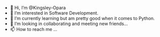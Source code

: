 - 👋 Hi, I’m @Kingsley-Opara
- 👀 I’m interested in Software Development.
- 🌱 I’m currently learning but am pretty good when it comes to Python.
- 💞️ I’m looking in collaborating and meeting new friends...
- 📫 How to reach me ...

<!---
Kingsley-Opara/Kingsley-Opara is a ✨ special ✨ repository because its `README.md` (this file) appears on your GitHub profile.
You can click the Preview link to take a look at your changes.
--->
